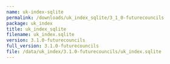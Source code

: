 ```yaml
---
name: uk-index-sqlite
permalink: /downloads/uk_index_sqlite/3_1_0-futurecouncils
package: uk_index
title: uk_index_sqlite
filename: uk_index.sqlite
version: 3.1.0-futurecouncils
full_version: 3.1.0-futurecouncils
file: /data/uk_index/3.1.0-futurecouncils/uk_index.sqlite
---
```

